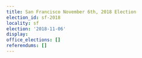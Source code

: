 ```yaml
---
title: San Francisco November 6th, 2018 Election
election_id: sf-2018
locality: sf
election: '2018-11-06'
display: 
office_elections: []
referendums: []
---
```

